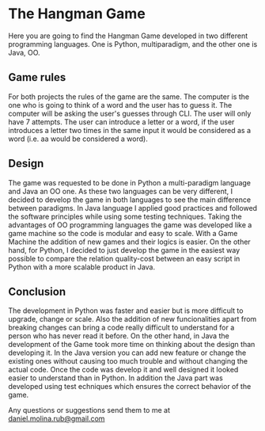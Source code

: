 # The Hangman Game

Here you are going to find the Hangman Game developed in two different programming languages. One is Python, multiparadigm, and the other one is Java, OO.

## Game rules

For both projects the rules of the game are the same. The computer is the one who is going to think of a word and the user has to guess it. The computer will be asking the user's guesses through CLI. The user will only have 7 attempts. The user can introduce a letter or a word, if the user introduces a letter two times in the same input it would be considered as a word (i.e. aa would be considered a word).

## Design

The game was requested to be done in Python a multi-paradigm language and Java an OO one. As these two languages can be very different, I decided to develop the game in both languages to see the main difference between paradigms. In Java language I applied good practices and followed the software principles while using some testing techniques. Taking the advantages of OO programming languages the game was developed like a game machine so the code is modular and easy to scale. With a Game Machine the addition of new games and their logics is easier. On the other hand, for Python, I decided to just develop the game in the easiest way possible to compare the relation quality-cost between an easy script in Python with a more scalable product in Java.

## Conclusion

The development in Python was faster and easier but is more difficult to upgrade, change or scale. Also the addition of new funcionalities apart from breaking changes can bring a code really difficult to understand for a person who has never read it before. On the other hand, in Java the development of the Game took more time on thinking about the design than developing it. In the Java version you can add new feature or change the existing ones without causing too much trouble and without changing the actual code. Once the code was develop it and well designed it looked easier to understand than in Python. In addition the Java part was developed using test echniques which ensures the correct behavior of the game.

Any questions or suggestions send them to me at [daniel.molina.rub@gmail.com](mailto:daniel.molina.rub@gmail.com)
